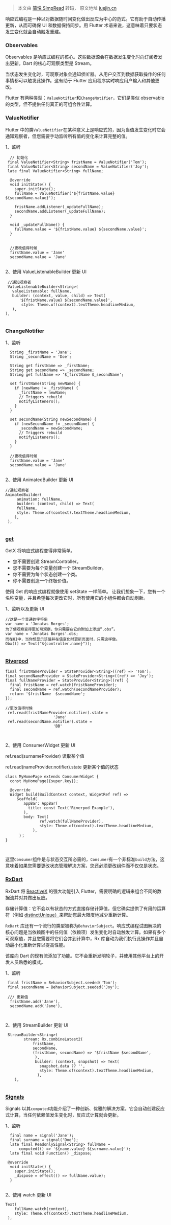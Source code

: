> 本文由 [简悦 SimpRead](http://ksria.com/simpread/) 转码， 原文地址 [juejin.cn](https://juejin.cn/post/7309131109740724259)

响应式编程是一种以对数据随时间变化做出反应为中心的范式。它有助于自动传播更新，从而可确保 UI 和数据保持同步。用 Flutter 术语来说，这意味着只要状态发生变化就会自动触发重建。

### Observables

Observables 是响应式编程的核心。这些数据源会在数据发生变化时向订阅者发出更新。Dart 的核心可观察类型是 Stream。

当状态发生变化时，可观察对象会通知侦听器。从用户交互到数据获取操作的任何事情都可以触发此操作。这有助于 Flutter 应用程序实时响应用户输入和其他更改。

Flutter 有两种类型：`ValueNotifier`和`ChangeNotifier`，它们是类似 observable 的类型，但不提供任何真正的可组合性计算。

### ValueNotifier

Flutter 中的类`ValueNotifier`在某种意义上是响应式的，因为当值发生变化时它会通知观察者，但您需要手动监听所有值的变化来计算完整的值。

1、监听

```
  // 初始化
 final ValueNotifier<String> fristName = ValueNotifier('Tom');
 final ValueNotifier<String> secondName = ValueNotifier('Joy');
 late final ValueNotifier<String> fullName;

  @override
  void initState() {
    super.initState();
    fullName = ValueNotifier('${fristName.value} ${secondName.value}');

    fristName.addListener(_updateFullName);
    secondName.addListener(_updateFullName);
  }
  
  void _updateFullName() {
    fullName.value = '${fristName.value} ${secondName.value}';
  }


  //更改值得时候
  firstName.value = 'Jane'
  secondName.value = 'Jane'


```

2、使用 ValueListenableBuilder 更新 UI

```
 //通知观察者
 ValueListenableBuilder<String>(
   valueListenable: fullName,
   builder: (context, value, child) => Text(
      '${fristName.value} ${secondName.value}',
       style: Theme.of(context).textTheme.headlineMedium,
   ),
),


```

### ChangeNotifier

1、监听

```
  String _firstName = 'Jane';
  String _secondName = 'Doe';

  String get firstName => _firstName;
  String get secondName => _secondName;
  String get fullName => '$_firstName $_secondName';

  set firstName(String newName) {
    if (newName != _firstName) {
      _firstName = newName;
      // Triggers rebuild
      notifyListeners();
    }
  }

  set secondName(String newSecondName) {
    if (newSecondName != _secondName) {
      _secondName = newSecondName;
      // Triggers rebuild
      notifyListeners();
    }
  }
  
  //更改值得时候
  firstName.value = 'Jane'
  secondName.value = 'Jane'


```

2、使用 AnimatedBuilder 更新 UI

```
//通知观察者
AnimatedBuilder(
     animation: fullName,
     builder: (context, child) => Text(
     fullName,
     style: Theme.of(context).textTheme.headlineMedium,
    ),
 ),


```

### [get](https://link.juejin.cn?target=https%3A%2F%2Fpub.dev%2Fpackages%2Fget "https://pub.dev/packages/get")

GetX 将响应式编程变得非常简单。

*   您不需要创建 StreamController。
*   您不需要为每个变量创建一个 StreamBuilder。
*   你不需要为每个状态创建一个类。
*   你不需要创造一个终极价值。

使用 Get 的响应式编程就像使用 setState 一样简单。 让我们想象一下，您有一个名称变量，并且希望每次更改它时，所有使用它的小组件都会自动刷新。

1、监听以及更新 UI

```
//这是一个普通的字符串
var name = 'Jonatas Borges';
为了使观察变得更加可观察，你只需要在它的附加上添加“.obs”。
var name = 'Jonatas Borges'.obs;
而在UI中，当你想显示该值并在值变化时更新页面时，只需这样做。
Obx(() => Text("${controller.name}"));


```

### [Riverpod](https://link.juejin.cn?target=https%3A%2F%2Friverpod.dev%2Fdocs%2Fintroduction%2Fwhy_riverpod "https://riverpod.dev/docs/introduction/why_riverpod")

```
final fristNameProvider = StateProvider<String>((ref) => 'Tom');
final secondNameProvider = StateProvider<String>((ref) => 'Joy');
final fullNameProvider = StateProvider<String>((ref) {
  final fristName = ref.watch(fristNameProvider);
  final secondName = ref.watch(secondNameProvider);
  return '$fristName  $secondName';
});

//更改值得时候
 ref.read(fristNameProvider.notifier).state =
                     'Jane'
 ref.read(secondName.notifier).state =
                     'BB'



```

2、使用 ConsumerWidget 更新 UI

ref.read(surnameProvider) 读取某个值

ref.read(nameProvider.notifier).state 更新某个值的状态

```
class MyHomePage extends ConsumerWidget {
  const MyHomePage({super.key});

  @override
  Widget build(BuildContext context, WidgetRef ref) => 
     Scaffold(
        appBar: AppBar(
          title: const Text('Riverpod Example'),
        ),
        body: Text(
               ref.watch(fullNameProvider),
               style: Theme.of(context).textTheme.headlineMedium,
            ),
      )；
}



```

这里`Consumer`组件是与状态交互所必需的，`Consumer`有一个非标准`build`方法，这意味着如果您需要更改状态管理解决方案，您还必须更改组件而不仅仅是状态。

### [RxDart](https://link.juejin.cn?target=https%3A%2F%2Fpub.dev%2Fpackages%2Frxdart "https://pub.dev/packages/rxdart")

RxDart 将 [ReactiveX](https://link.juejin.cn?target=https%3A%2F%2Freactivex.io%2F "https://reactivex.io/") 的强大功能引入 Flutter，需要明确的逻辑来组合不同的数据流并对其做出反应。

存储计算值：它不会以有状态的方式直接存储计算值，但它确实提供了有用的运算符（例如 [distinctUnique）](https://link.juejin.cn?target=https%3A%2F%2Fpub.dev%2Fdocumentation%2Frxdart%2Flatest%2Frx%2FDistinctUniqueExtension%2FdistinctUnique.html "https://pub.dev/documentation/rxdart/latest/rx/DistinctUniqueExtension/distinctUnique.html")来帮助您最大限度地减少重新计算。

`RxDart` 库还有一个流行的类型被称为`BehaviorSubject`。响应式编程试图解决的核心问题是当依赖图中的任何值（依赖项）发生变化时自动触发计算。如果有多个可观察值，并且您需要将它们合并到计算中，Rx 库自动为我们执行此操作并且自动最小化重新计算以提高性能。

该库向 Dart 的现有流添加了功能。它不会重新发明轮子，并使用其他平台上的开发人员熟悉的模式。

1、监听

```
 final fristName = BehaviorSubject.seeded('Tom');
 final secondName = BehaviorSubject.seeded('Joy');
 
 /// 更新值
  fristName.add('Jane'),
  secondName.add('Jane'),



```

2、使用 StreamBuilder 更新 UI

```
 StreamBuilder<String>(
        stream: Rx.combineLatest2(
            fristName,
            secondName,
            (fristName, secondName) => '$fristName $secondName',
             ),
             builder: (context, snapshot) => Text(
               snapshot.data ?? '',
               style: Theme.of(context).textTheme.headlineMedium,
              ),
    ),


```

### [Signals](https://link.juejin.cn?target=https%3A%2F%2Fpub.dev%2Fpackages%2Fsignals "https://pub.dev/packages/signals")

Signals 以其`computed`功能介绍了一种创新、优雅的解决方案。它会自动创建反应式计算，当任何依赖值发生变化时，反应式计算就会更新。

1、监听

```
  final name = signal('Jane');
  final surname = signal('Doe');
  late final ReadonlySignal<String> fullName =
      computed(() => '${name.value} ${surname.value}');
  late final void Function() _dispose;

 @override
  void initState() {
    super.initState();
    _dispose = effect(() => fullName.value);
  }


```

2、使用 watch 更新 UI

```
Text(
    fullName.watch(context),
    style: Theme.of(context).textTheme.headlineMedium,
 ),


```